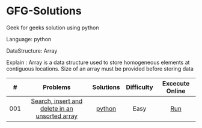 # GFG-Solutions
Geek for geeks solution using python

Language: python

DataStructure: Array 

Explain : Array is a data structure used to store homogeneous elements at contiguous locations. Size of an array must be provided before storing data

| # | Problems | Solutions | Difficulty | Excecute Online
|:--:|:-----:|:---------:|:----:| :-----: |
|001|[Search, insert and delete in an unsorted array](http://www.geeksforgeeks.org/search-insert-and-delete-in-an-unsorted-array/)| [python](./Array/01/search-insert-delete.py)| Easy| [Run](https://repl.it/JLsv/0)
